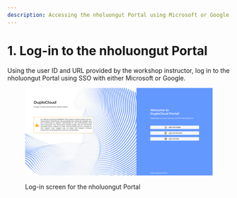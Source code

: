 ```yaml
---
description: Accessing the nholuongut Portal using Microsoft or Google SSO
---
```


# 1. Log-in to the nholuongut Portal

Using the user ID and URL provided by the workshop instructor, log in to the nholuongut Portal using SSO with either Microsoft or Google.



<figure><img src="../../../.gitbook/assets/login.png" alt=""><figcaption><p>Log-in screen for the nholuongut Portal</p></figcaption></figure>
